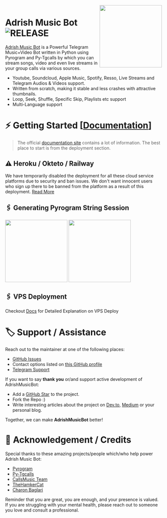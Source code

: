 <img src="https://telegra.ph/file/10afb7f93ed15f058abc6.jpg" align="right" width="200" height="200"/>

# Adrish Music Bot <img src="https://img.shields.io/github/v/release/MrAdrish69/AdrishMusicBot?color=black&logo=github&logoColor=black&style=social" alt="RELEASE">

[Adrish Music Bot](https://github.com/MrAdrish69/AdrishMusicBot) is a Powerful Telegram Music+Video Bot written in Python using Pyrogram and Py-Tgcalls by which you can stream songs, video and even live streams in your group calls via various sources.

* Youtube, Soundcloud, Apple Music, Spotify, Resso, Live Streams and Telegram Audios & Videos support.
* Written from scratch, making it stable and less crashes with attractive thumbnails.
* Loop, Seek, Shuffle, Specific Skip, Playlists etc support
* Multi-Language support


# ⚡️ Getting Started [[Documentation](https://MrAdrish69.gitbook.io/Adrishmusicbot/)]

> The official [documentation site](https://MrAdrish69.gitbook.io/Adrishmusicbot/) contains a lot of information. The best place to start is from the deployment section.

## ⚠️ Heroku / Okteto / Railway

We have temporarily disabled the deployment for  all these cloud service platforms due to security and ban issues. We don't want innocent users who sign up there to be banned from the platform as a result of this deployment. [Read More](https://t.me/TheAdrish/2541)

## 🖇 Generating Pyrogram String Session

<p>
<a href="https://replit.com/@MrAdrish69/Adrish-Music-String-Gen"><img src="https://img.shields.io/badge/Generate%20On%20Repl-blueviolet?style=for-the-badge&logo=appveyor" width="200""/></a>
<a href="https://t.me/AdrishStringBot"><img src="https://img.shields.io/badge/TG%20String%20Gen%20Bot-blueviolet?style=for-the-badge&logo=appveyor" width="200""/></a>
</p>

## 🖇 VPS Deployment

Checkout [Docs](https://MrAdrish69.gitbook.io/Adrishmusicbot/deployment/local-hosting-or-vps) for Detailed Explanation on VPS Deploy


# 🏷 Support / Assistance

Reach out to the maintainer at one of the following places:

- [GitHub Issues](https://github.com/MrAdrish69/Adrishmusicbot/issues/new?assignees=&labels=question&template=SUPPORT_QUESTION.md&title=support%3A+)
- Contact options listed on [this GitHub profile](https://github.com/MrAdrish69)
- [Telegram Support](https://t.me/AdrishSupport)

If you want to say **thank you** or/and support active development of AdrishMusicBot:

- Add a [GitHub Star](https://github.com/MrAdrish69/AdrishMusicBot) to the project.
- Fork the Repo :)
- Write interesting articles about the project on [Dev.to](https://dev.to/), [Medium](https://medium.com/) or your personal blog.

Together, we can make **AdrishMusicBot** better!
# 📑 Acknowledgement / Credits

Special thanks to these amazing projects/people which/who help power Adrish Music Bot:

- [Pyrogram](https://github.com/pyrogram/pyrogram)
- [Py-Tgcalls](https://github.com/pytgcalls/pytgcalls)
- [CallsMusic Team](https://github.com/Callsmusic)
- [TheHamkerCat](https://github.com/TheHamkerCat)
- [Charon Baglari](https://github.com/XCBv021)


Reminder that you are great, you are enough, and your presence is valued. If you are struggling with your mental health, please reach out to someone you love and consult a professional.
